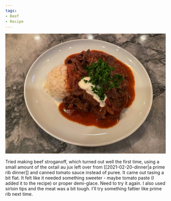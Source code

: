 ```yaml
---
tags:
- Beef
- Recipe
---
```

![Beef strognanoff](/images/recipes/beef-stroganoff-1.jpg)

Tried making beef stroganoff, which turned out well the first time, using a small amount of the oxtail au jux left over from [[2021-02-20-dinner|a prime rib dinner]] and canned tomato sauce instead of puree. It came out tasing a bit flat. It felt like it needed something sweeter - maybe tomato paste (I added it to the recipe) or proper demi-glace. Need to try it again. I also used sirloin tips and the meat was a bit tough. I'll try something fattier like prime rib next time.